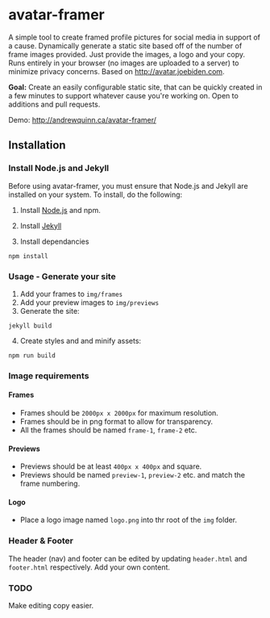# avatar-framer

A simple tool to create framed profile pictures for social media in support of a cause. Dynamically generate a static site based off of the number of frame images provided. Just provide the images, a logo and your copy. Runs entirely in your browser (no images are uploaded to a server) to minimize privacy concerns. Based on http://avatar.joebiden.com.

**Goal:** Create an easily configurable static site, that can be quickly created in a few minutes to support whatever cause you're working on.
Open to additions and pull requests.

Demo: http://andrewquinn.ca/avatar-framer/

## Installation

### Install Node.js and Jekyll

Before using avatar-framer, you must ensure that Node.js and Jekyll are installed on your system. To install, do the following:

1. Install [Node.js](https://nodejs.org) and npm.

2. Install [Jekyll](https://jekyllrb.com/docs/installation)

3. Install dependancies
```
npm install
```

### Usage - Generate your site
1. Add your frames to `img/frames`
2. Add your preview images to `img/previews`
3. Generate the site:

```
jekyll build
```

4. Create styles and and minify assets:

```
npm run build
```

### Image requirements
#### Frames
* Frames should be `2000px x 2000px` for maximum resolution.
* Frames should be in png format to allow for transparency.
* All the frames should be named `frame-1`, `frame-2` etc.

#### Previews
* Previews should be at least `400px x 400px` and square.
* Previews should be named `preview-1`, `preview-2` etc. and match the frame numbering.

#### Logo
* Place a logo image named `logo.png` into thr root of the `img` folder.


### Header & Footer
The header (nav) and footer can be edited by updating `header.html` and `footer.html` respectively. Add your own content.

### TODO
Make editing copy easier.
